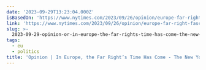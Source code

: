 ```yaml
---
date: '2023-09-29T13:23:04.000Z'
isBasedOn: 'https://www.nytimes.com/2023/09/26/opinion/europe-far-right-fascism.html'
link: 'https://www.nytimes.com/2023/09/26/opinion/europe-far-right-fascism.html'
slug: >-
  2023-09-29-opinion-or-in-europe-the-far-rights-time-has-come-the-new-york-times
tags:
  - eu
  - politics
title: 'Opinion | In Europe, the Far Right’s Time Has Come - The New York Times'
---
```


